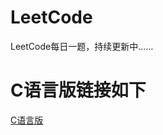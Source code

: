 # LeetCode  
LeetCode每日一题，持续更新中……  
# C语言版链接如下  
[C语言版](https://github.com/IronmanJay/C_Code/tree/master/LeetCode)
